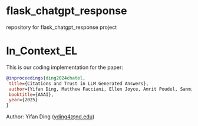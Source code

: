 # flask_chatgpt_response
repository for flask_chatgpt_response project


# In_Context_EL
This is our coding implementation for the paper:

```bibtex
@inproceedings{ding2024chatel,
 title={Citations and Trust in LLM Generated Answers},
 author={Yifan Ding, Matthew Facciani, Ellen Joyce, Amrit Poudel, Sanmitra Bhattacharya, Balaji Veeramani, Sal Aguinaga, Tim Weninger},
 booktitle={AAAI},
 year={2025}
}
```

Author: Yifan Ding (yding4@nd.edu)
